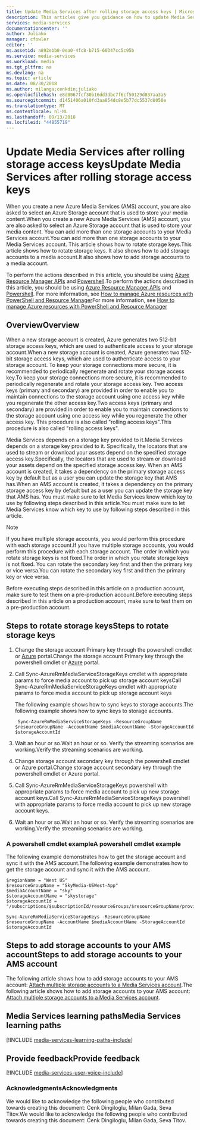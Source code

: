 ```yaml
---
title: Update Media Services after rolling storage access keys | Microsoft Docs
description: This articles give you guidance on how to update Media Services after rolling storage access keys.
services: media-services
documentationcenter: ''
author: Juliako
manager: cfowler
editor: ''
ms.assetid: a892ebb0-0ea0-4fc8-b715-60347cc5c95b
ms.service: media-services
ms.workload: media
ms.tgt_pltfrm: na
ms.devlang: na
ms.topic: article
ms.date: 08/30/2018
ms.author: milanga;cenkdin;juliako
ms.openlocfilehash: e8d8067fcf30b16dd3dbc7f6cf50129d837aa3a5
ms.sourcegitcommit: d1451406a010fd3aa854dc8e5b77dc5537d8050e
ms.translationtype: MT
ms.contentlocale: nl-NL
ms.lasthandoff: 09/13/2018
ms.locfileid: "44855719"
---
```

# <a name="update-media-services-after-rolling-storage-access-keys"></a><span data-ttu-id="18ea9-103">Update Media Services after rolling storage access keys</span><span class="sxs-lookup"><span data-stu-id="18ea9-103">Update Media Services after rolling storage access keys</span></span>

<span data-ttu-id="18ea9-104">When you create a new Azure Media Services (AMS) account, you are also asked to select an Azure Storage account that is used to store your media content.</span><span class="sxs-lookup"><span data-stu-id="18ea9-104">When you create a new Azure Media Services (AMS) account, you are also asked to select an Azure Storage account that is used to store your media content.</span></span> <span data-ttu-id="18ea9-105">You can add more than one storage accounts to your Media Services account.</span><span class="sxs-lookup"><span data-stu-id="18ea9-105">You can add more than one storage accounts to your Media Services account.</span></span> <span data-ttu-id="18ea9-106">This article shows how to rotate storage keys.</span><span class="sxs-lookup"><span data-stu-id="18ea9-106">This article shows how to rotate storage keys.</span></span> <span data-ttu-id="18ea9-107">It also shows how to add storage accounts to a media account.</span><span class="sxs-lookup"><span data-stu-id="18ea9-107">It also shows how to add storage accounts to a media account.</span></span> 

<span data-ttu-id="18ea9-108">To perform the actions described in this article, you should be using [Azure Resource Manager APIs](https://docs.microsoft.com/rest/api/media/mediaservice) and [Powershell](https://docs.microsoft.com/powershell/module/azurerm.media).</span><span class="sxs-lookup"><span data-stu-id="18ea9-108">To perform the actions described in this article, you should be using [Azure Resource Manager APIs](https://docs.microsoft.com/rest/api/media/mediaservice) and [Powershell](https://docs.microsoft.com/powershell/module/azurerm.media).</span></span>  <span data-ttu-id="18ea9-109">For more information, see [How to manage Azure resources with PowerShell and Resource Manager](../../azure-resource-manager/powershell-azure-resource-manager.md)</span><span class="sxs-lookup"><span data-stu-id="18ea9-109">For more information, see [How to manage Azure resources with PowerShell and Resource Manager](../../azure-resource-manager/powershell-azure-resource-manager.md)</span></span>

## <a name="overview"></a><span data-ttu-id="18ea9-110">Overview</span><span class="sxs-lookup"><span data-stu-id="18ea9-110">Overview</span></span>

<span data-ttu-id="18ea9-111">When a new storage account is created, Azure generates two 512-bit storage access keys, which are used to authenticate access to your storage account.</span><span class="sxs-lookup"><span data-stu-id="18ea9-111">When a new storage account is created, Azure generates two 512-bit storage access keys, which are used to authenticate access to your storage account.</span></span> <span data-ttu-id="18ea9-112">To keep your storage connections more secure, it is recommended to periodically regenerate and rotate your storage access key.</span><span class="sxs-lookup"><span data-stu-id="18ea9-112">To keep your storage connections more secure, it is recommended to periodically regenerate and rotate your storage access key.</span></span> <span data-ttu-id="18ea9-113">Two access keys (primary and secondary) are provided in order to enable you to maintain connections to the storage account using one access key while you regenerate the other access key.</span><span class="sxs-lookup"><span data-stu-id="18ea9-113">Two access keys (primary and secondary) are provided in order to enable you to maintain connections to the storage account using one access key while you regenerate the other access key.</span></span> <span data-ttu-id="18ea9-114">This procedure is also called "rolling access keys".</span><span class="sxs-lookup"><span data-stu-id="18ea9-114">This procedure is also called "rolling access keys".</span></span>

<span data-ttu-id="18ea9-115">Media Services depends on a storage key provided to it.</span><span class="sxs-lookup"><span data-stu-id="18ea9-115">Media Services depends on a storage key provided to it.</span></span> <span data-ttu-id="18ea9-116">Specifically, the locators that are used to stream or download your assets depend on the specified storage access key.</span><span class="sxs-lookup"><span data-stu-id="18ea9-116">Specifically, the locators that are used to stream or download your assets depend on the specified storage access key.</span></span> <span data-ttu-id="18ea9-117">When an AMS account is created, it takes a dependency on the primary storage access key by default but as a user you can update the storage key that AMS has.</span><span class="sxs-lookup"><span data-stu-id="18ea9-117">When an AMS account is created, it takes a dependency on the primary storage access key by default but as a user you can update the storage key that AMS has.</span></span> <span data-ttu-id="18ea9-118">You must make sure to let Media Services know which key to use by following steps described in this article.</span><span class="sxs-lookup"><span data-stu-id="18ea9-118">You must make sure to let Media Services know which key to use by following steps described in this article.</span></span>  

>[!NOTE]
> <span data-ttu-id="18ea9-119">If you have multiple storage accounts, you would perform this procedure with each storage account.</span><span class="sxs-lookup"><span data-stu-id="18ea9-119">If you have multiple storage accounts, you would perform this procedure with each storage account.</span></span> <span data-ttu-id="18ea9-120">The order in which you rotate storage keys is not fixed.</span><span class="sxs-lookup"><span data-stu-id="18ea9-120">The order in which you rotate storage keys is not fixed.</span></span> <span data-ttu-id="18ea9-121">You can rotate the secondary key first and then the primary key or vice versa.</span><span class="sxs-lookup"><span data-stu-id="18ea9-121">You can rotate the secondary key first and then the primary key or vice versa.</span></span>
>
> <span data-ttu-id="18ea9-122">Before executing steps described in this article on a production account, make sure to test them on a pre-production account.</span><span class="sxs-lookup"><span data-stu-id="18ea9-122">Before executing steps described in this article on a production account, make sure to test them on a pre-production account.</span></span>
>

## <a name="steps-to-rotate-storage-keys"></a><span data-ttu-id="18ea9-123">Steps to rotate storage keys</span><span class="sxs-lookup"><span data-stu-id="18ea9-123">Steps to rotate storage keys</span></span> 
 
 1. <span data-ttu-id="18ea9-124">Change the storage account Primary key through the powershell cmdlet or [Azure](https://portal.azure.com/) portal.</span><span class="sxs-lookup"><span data-stu-id="18ea9-124">Change the storage account Primary key through the powershell cmdlet or [Azure](https://portal.azure.com/) portal.</span></span>
 2. <span data-ttu-id="18ea9-125">Call Sync-AzureRmMediaServiceStorageKeys cmdlet with appropriate params to force media account to pick up storage account keys</span><span class="sxs-lookup"><span data-stu-id="18ea9-125">Call Sync-AzureRmMediaServiceStorageKeys cmdlet with appropriate params to force media account to pick up storage account keys</span></span>
 
    <span data-ttu-id="18ea9-126">The following example shows how to sync keys to storage accounts.</span><span class="sxs-lookup"><span data-stu-id="18ea9-126">The following example shows how to sync keys to storage accounts.</span></span>
  
         Sync-AzureRmMediaServiceStorageKeys -ResourceGroupName $resourceGroupName -AccountName $mediaAccountName -StorageAccountId $storageAccountId
  
 3. <span data-ttu-id="18ea9-127">Wait an hour or so.</span><span class="sxs-lookup"><span data-stu-id="18ea9-127">Wait an hour or so.</span></span> <span data-ttu-id="18ea9-128">Verify the streaming scenarios are working.</span><span class="sxs-lookup"><span data-stu-id="18ea9-128">Verify the streaming scenarios are working.</span></span>
 4. <span data-ttu-id="18ea9-129">Change storage account secondary key through the powershell cmdlet or Azure portal.</span><span class="sxs-lookup"><span data-stu-id="18ea9-129">Change storage account secondary key through the powershell cmdlet or Azure portal.</span></span>
 5. <span data-ttu-id="18ea9-130">Call Sync-AzureRmMediaServiceStorageKeys powershell with appropriate params to force media account to pick up new storage account keys.</span><span class="sxs-lookup"><span data-stu-id="18ea9-130">Call Sync-AzureRmMediaServiceStorageKeys powershell with appropriate params to force media account to pick up new storage account keys.</span></span> 
 6. <span data-ttu-id="18ea9-131">Wait an hour or so.</span><span class="sxs-lookup"><span data-stu-id="18ea9-131">Wait an hour or so.</span></span> <span data-ttu-id="18ea9-132">Verify the streaming scenarios are working.</span><span class="sxs-lookup"><span data-stu-id="18ea9-132">Verify the streaming scenarios are working.</span></span>
 
### <a name="a-powershell-cmdlet-example"></a><span data-ttu-id="18ea9-133">A powershell cmdlet example</span><span class="sxs-lookup"><span data-stu-id="18ea9-133">A powershell cmdlet example</span></span> 

<span data-ttu-id="18ea9-134">The following example demonstrates how to get the storage account and sync it with the AMS account.</span><span class="sxs-lookup"><span data-stu-id="18ea9-134">The following example demonstrates how to get the storage account and sync it with the AMS account.</span></span>

    $regionName = "West US"
    $resourceGroupName = "SkyMedia-USWest-App"
    $mediaAccountName = "sky"
    $storageAccountName = "skystorage"
    $storageAccountId = "/subscriptions/$subscriptionId/resourceGroups/$resourceGroupName/providers/Microsoft.Storage/storageAccounts/$storageAccountName"

    Sync-AzureRmMediaServiceStorageKeys -ResourceGroupName $resourceGroupName -AccountName $mediaAccountName -StorageAccountId $storageAccountId

 
## <a name="steps-to-add-storage-accounts-to-your-ams-account"></a><span data-ttu-id="18ea9-135">Steps to add storage accounts to your AMS account</span><span class="sxs-lookup"><span data-stu-id="18ea9-135">Steps to add storage accounts to your AMS account</span></span>

<span data-ttu-id="18ea9-136">The following article shows how to add storage accounts to your AMS account: [Attach multiple storage accounts to a Media Services account](meda-services-managing-multiple-storage-accounts.md).</span><span class="sxs-lookup"><span data-stu-id="18ea9-136">The following article shows how to add storage accounts to your AMS account: [Attach multiple storage accounts to a Media Services account](meda-services-managing-multiple-storage-accounts.md).</span></span>

## <a name="media-services-learning-paths"></a><span data-ttu-id="18ea9-137">Media Services learning paths</span><span class="sxs-lookup"><span data-stu-id="18ea9-137">Media Services learning paths</span></span>
[!INCLUDE [media-services-learning-paths-include](../../../includes/media-services-learning-paths-include.md)]

## <a name="provide-feedback"></a><span data-ttu-id="18ea9-138">Provide feedback</span><span class="sxs-lookup"><span data-stu-id="18ea9-138">Provide feedback</span></span>
[!INCLUDE [media-services-user-voice-include](../../../includes/media-services-user-voice-include.md)]

### <a name="acknowledgments"></a><span data-ttu-id="18ea9-139">Acknowledgments</span><span class="sxs-lookup"><span data-stu-id="18ea9-139">Acknowledgments</span></span>
<span data-ttu-id="18ea9-140">We would like to acknowledge the following people who contributed towards creating this document: Cenk Dingiloglu, Milan Gada, Seva Titov.</span><span class="sxs-lookup"><span data-stu-id="18ea9-140">We would like to acknowledge the following people who contributed towards creating this document: Cenk Dingiloglu, Milan Gada, Seva Titov.</span></span>
